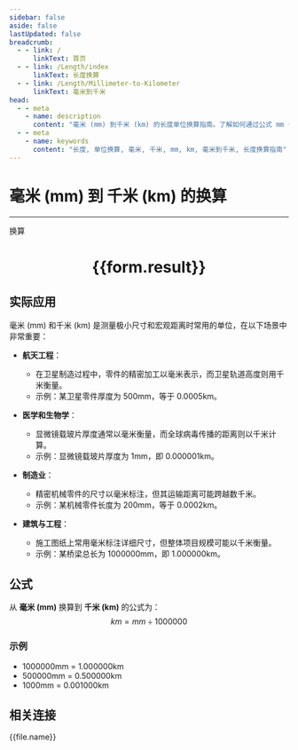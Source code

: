 ```yaml
---
sidebar: false
aside: false
lastUpdated: false
breadcrumb:
  - - link: /
      linkText: 首页
  - - link: /Length/index
      linkText: 长度换算
  - - link: /Length/Millimeter-to-Kilometer
      linkText: 毫米到千米
head:
  - - meta
    - name: description
      content: "毫米 (mm) 到千米 (km) 的长度单位换算指南。了解如何通过公式 mm ÷ 1000000 换算为千米。"
  - - meta
    - name: keywords
      content: "长度, 单位换算, 毫米, 千米, mm, km, 毫米到千米, 长度换算指南"
---
```

# 毫米 (mm) 到 千米 (km) 的换算
---
<script setup>
import { onMounted, reactive, inject, ref } from 'vue'
import { NButton, NForm, NFormItem, NInput, NInputNumber, NSelect, NCard, useMessage,NGrid ,NGi } from 'naive-ui'
import { defineClientComponent } from 'vitepress'
import { Length } from '../../files';

const convert = inject('convert')

const form = reactive({
  number: null,
  result: '',
})

const convertHandler = () => {
  if (form.number !== null && !isNaN(form.number)) {
    const convertedValue = parseFloat(form.number) / 1000000
    form.result = `${form.number}mm = ${convertedValue.toFixed(6)}km`
  } else {
    form.result = '请输入有效的数值。'
  }
}
</script>

<n-form size="large" :model="form">
  <n-form-item label="毫米 (mm)">
    <n-input-number v-model:value="form.number" placeholder="输入毫米" style="width: 100%" />
  </n-form-item>
  <n-form-item>
    <n-button type="info" @click="convertHandler" block>换算</n-button>
  </n-form-item>
</n-form>

<n-card  embedded :bordered="false" hoverable>
  <div  style="text-align:center">
    <h1>{{form.result}}</h1>
  </div>
</n-card>

## 实际应用

毫米 (mm) 和千米 (km) 是测量极小尺寸和宏观距离时常用的单位，在以下场景中非常重要：

- **航天工程**：
  - 在卫星制造过程中，零件的精密加工以毫米表示，而卫星轨道高度则用千米衡量。
  - 示例：某卫星零件厚度为 500mm，等于 0.0005km。

- **医学和生物学**：
  - 显微镜载玻片厚度通常以毫米衡量，而全球病毒传播的距离则以千米计算。
  - 示例：显微镜载玻片厚度为 1mm，即 0.000001km。

- **制造业**：
  - 精密机械零件的尺寸以毫米标注，但其运输距离可能跨越数千米。
  - 示例：某机械零件长度为 200mm，等于 0.0002km。

- **建筑与工程**：
  - 施工图纸上常用毫米标注详细尺寸，但整体项目规模可能以千米衡量。
  - 示例：某桥梁总长为 1000000mm，即 1.000000km。

## 公式

从 **毫米 (mm)** 换算到 **千米 (km)** 的公式为：
$$ km = mm \div 1000000 $$

### 示例
- 1000000mm = 1.000000km
- 500000mm = 0.500000km
- 1000mm = 0.001000km

## 相关连接
<n-grid x-gap="12" :cols="2">
  <n-gi v-for="(file, index) in Length" :key="index">
    <n-button
      text
      tag="a"
      :href="file.path"
      type="info"
    >
      {{file.name}}
    </n-button>
  </n-gi>
</n-grid>